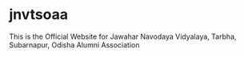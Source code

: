 # jnvtsoaa
This is the Official Website for Jawahar Navodaya Vidyalaya, Tarbha, Subarnapur, Odisha Alumni Association
